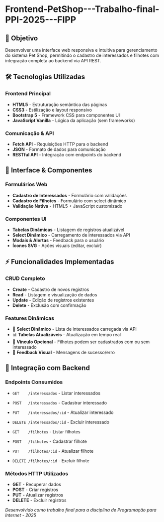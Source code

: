 # Frontend-PetShop---Trabalho-final-PPI-2025---FIPP

## 🎯 **Objetivo**
Desenvolver uma interface web responsiva e intuitiva para gerenciamento do sistema Pet Shop, permitindo o cadastro de interessados e filhotes com integração completa ao backend via API REST.

## 🛠 **Tecnologias Utilizadas**

### **Frontend Principal**
- **HTML5** - Estruturação semântica das páginas
- **CSS3** - Estilização e layout responsivo
- **Bootstrap 5** - Framework CSS para componentes UI
- **JavaScript Vanilla** - Lógica da aplicação (sem frameworks)

### **Comunicação & API**
- **Fetch API** - Requisições HTTP para o backend
- **JSON** - Formato de dados para comunicação
- **RESTful API** - Integração com endpoints do backend

## 🎨 **Interface & Componentes**

### **Formulários Web**
- **Cadastro de Interessados** - Formulário com validações
- **Cadastro de Filhotes** - Formulário com select dinâmico
- **Validação Nativa** - HTML5 + JavaScript customizado

### **Componentes UI**
- **Tabelas Dinâmicas** - Listagem de registros atualizável
- **Select Dinâmico** - Carregamento de interessados via API
- **Modais & Alertas** - Feedback para o usuário
- **Ícones SVG** - Ações visuais (editar, excluir)

## ⚡ **Funcionalidades Implementadas**

### **CRUD Completo**
- **Create** - Cadastro de novos registros
- **Read** - Listagem e visualização de dados
- **Update** - Edição de registros existentes
- **Delete** - Exclusão com confirmação

### **Features Dinâmicas**
- 🔄 **Select Dinâmico** - Lista de interessados carregada via API
- 📊 **Tabelas Atualizáveis** - Atualização em tempo real
- 🎯 **Vínculo Opcional** - Filhotes podem ser cadastrados com ou sem interessado
- 💬 **Feedback Visual** - Mensagens de sucesso/erro

## 🔗 **Integração com Backend**

### **Endpoints Consumidos**
- `GET    /interessados` - Listar interessados
- `POST   /interessados` - Cadastrar interessado
- `PUT    /interessados/:id` - Atualizar interessado
- `DELETE /interessados/:id` - Excluir interessado

- `GET    /filhotes` - Listar filhotes
- `POST   /filhotes` - Cadastrar filhote
- `PUT    /filhotes/:id` - Atualizar filhote
- `DELETE /filhotes/:id` - Excluir filhote

### **Métodos HTTP Utilizados**
- **GET** - Recuperar dados
- **POST** - Criar registros
- **PUT** - Atualizar registros
- **DELETE** - Excluir registros

*Desenvolvido como trabalho final para a disciplina de Programação para Internet - 2025*

